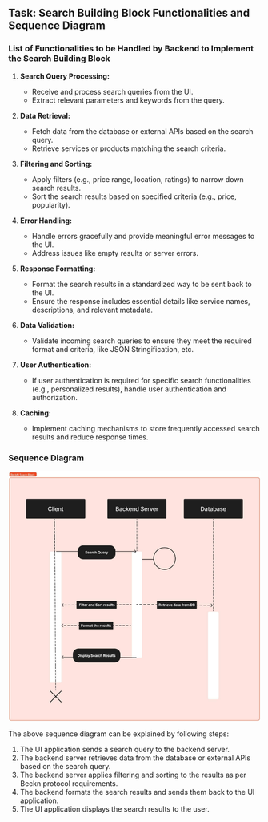 ## Task: Search Building Block Functionalities and Sequence Diagram

### List of Functionalities to be Handled by Backend to Implement the Search Building Block

1. **Search Query Processing:**
   - Receive and process search queries from the UI.
   - Extract relevant parameters and keywords from the query.

2. **Data Retrieval:**
   - Fetch data from the database or external APIs based on the search query.
   - Retrieve services or products matching the search criteria.

3. **Filtering and Sorting:**
   - Apply filters (e.g., price range, location, ratings) to narrow down search results.
   - Sort the search results based on specified criteria (e.g., price, popularity).

4. **Error Handling:**
   - Handle errors gracefully and provide meaningful error messages to the UI.
   - Address issues like empty results or server errors.

5. **Response Formatting:**
   - Format the search results in a standardized way to be sent back to the UI.
   - Ensure the response includes essential details like service names, descriptions, and relevant metadata.

6. **Data Validation:**
   - Validate incoming search queries to ensure they meet the required format and criteria, like JSON Stringification, etc.

7. **User Authentication:**
   - If user authentication is required for specific search functionalities (e.g., personalized results), handle user authentication and authorization.

8. **Caching:**
   - Implement caching mechanisms to store frequently accessed search results and reduce response times.

### Sequence Diagram

![](/pics/userflow.png)

The above sequence diagram can be explained by following steps:

1. The UI application sends a search query to the backend server.
2. The backend server retrieves data from the database or external APIs based on the search query.
3. The backend server applies filtering and sorting to the results as per Beckn protocol requirements.
4. The backend formats the search results and sends them back to the UI application.
5. The UI application displays the search results to the user.
